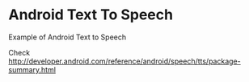 # Android Text To Speech
Example of Android Text to Speech

Check http://developer.android.com/reference/android/speech/tts/package-summary.html

